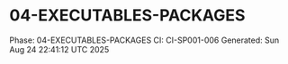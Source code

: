 # 04-EXECUTABLES-PACKAGES
Phase: 04-EXECUTABLES-PACKAGES
CI: CI-SP001-006
Generated: Sun Aug 24 22:41:12 UTC 2025
